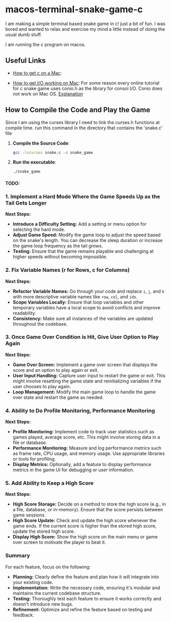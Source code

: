 # macos-terminal-snake-game-c

I am making a simple terminal based snake game in c! just a bit of fun.
I was bored and wanted to relax and exercise my mind a little instead of
doing the usual dumb stuff.

I am running the c program on macos. 

## Useful Links

- [How to get c on a Mac](https://www.cs.auckland.ac.nz/~paul/C/Mac/):

- [How to get I/O working on Mac](http://jbwyatt.com/ncurses.html): 
    For some reason every online tutorial for c snake game uses conio.h as the library for
    consol I/O. Conio does not work on Mac OS.
    [Explanation](https://stackoverflow.com/a/67320678/22211726)

## How to Compile the Code and Play the Game
Since I am using the curses library I need to link the curses.h functions at compile time.
run this command in the directory that contains the 'snake.c' file

1. **Compile the Source Code**:
   ```bash
   gcc -lncurses snake.c -o snake_game

2. **Run the executable**:
   ```bash
   ./snake_game


#### TODO:

### 1. Implement a Hard Mode Where the Game Speeds Up as the Tail Gets Longer
**Next Steps:**
- **Introduce a Difficulty Setting:** Add a setting or menu option for selecting the hard mode.
- **Adjust Game Speed:** Modify the game loop to adjust the speed based on the snake's length. You can decrease the sleep duration or increase the game loop frequency as the tail grows.
- **Testing:** Ensure that the game remains playable and challenging at higher speeds without becoming impossible.

### 2. Fix Variable Names (r for Rows, c for Columns)
**Next Steps:**
- **Refactor Variable Names:** Go through your code and replace `i`, `j`, and `k` with more descriptive variable names like `row`, `col`, and `idx`.
- **Scope Variables Locally:** Ensure that loop variables and other temporary variables have a local scope to avoid conflicts and improve readability.
- **Consistency:** Make sure all instances of the variables are updated throughout the codebase.

### 3. Once Game Over Condition is Hit, Give User Option to Play Again
**Next Steps:**
- **Game Over Screen:** Implement a game over screen that displays the score and an option to play again or exit.
- **User Input Handling:** Capture user input to restart the game or exit. This might involve resetting the game state and reinitializing variables if the user chooses to play again.
- **Loop Management:** Modify the main game loop to handle the game over state and restart the game as needed.

### 4. Ability to Do Profile Monitoring, Performance Monitoring
**Next Steps:**
- **Profile Monitoring:** Implement code to track user statistics such as games played, average score, etc. This might involve storing data in a file or database.
- **Performance Monitoring:** Measure and log performance metrics such as frame rate, CPU usage, and memory usage. Use appropriate libraries or tools for profiling.
- **Display Metrics:** Optionally, add a feature to display performance metrics in the game UI for debugging or user information.

### 5. Add Ability to Keep a High Score
**Next Steps:**
- **High Score Storage:** Decide on a method to store the high score (e.g., in a file, database, or in-memory). Ensure that the score persists between game sessions.
- **High Score Update:** Check and update the high score whenever the game ends. If the current score is higher than the stored high score, update the stored high score.
- **Display High Score:** Show the high score on the main menu or game over screen to motivate the player to beat it.

### Summary
For each feature, focus on the following:
- **Planning:** Clearly define the feature and plan how it will integrate into your existing code.
- **Implementation:** Write the necessary code, ensuring it's modular and maintains the current codebase structure.
- **Testing:** Thoroughly test each feature to ensure it works correctly and doesn't introduce new bugs.
- **Refinement:** Optimize and refine the feature based on testing and feedback.

